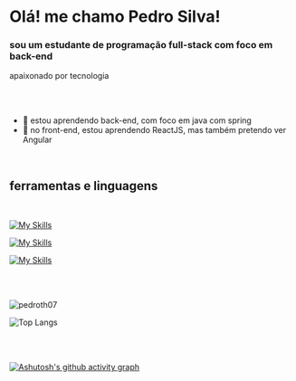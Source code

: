 <h1>Olá! me chamo Pedro Silva!</h1>

<h3>sou um estudante de programação full-stack com foco em back-end</h3>
apaixonado por tecnologia

<br><br>

- 🌱 estou aprendendo back-end, com foco em java com spring
- 🌱 no front-end, estou aprendendo ReactJS, mas também pretendo ver Angular

<br>

## ferramentas e linguagens

<br>

[![My Skills](https://skillicons.dev/icons?i=java,spring,html,css,js,ts,angular,nodejs)](https://skillicons.dev)

[![My Skills](https://skillicons.dev/icons?i=postgres,mysql,mongodb)](https://skillicons.dev)

[![My Skills](https://skillicons.dev/icons?i=docker,git,github,postman)](https://skillicons.dev)


<br><br>

<p>
  <img align="center" src="https://github-readme-stats.vercel.app/api?username=pedroth07&show_icons=true&locale=en&theme=dracula" alt="pedroth07" />
  
  ![Top Langs](https://github-readme-stats.vercel.app/api/top-langs/?username=pedroth07&layout=compact&theme=dracula)
</p>

<br><br>

[![Ashutosh's github activity graph](https://github-readme-activity-graph.vercel.app/graph?username=pedroth07&bg_color=00000&color=A491DF&line=3452B2&point=3761E8&area=true&hide_border=true)](https://github.com/ashutosh00710/github-readme-activity-graph)

